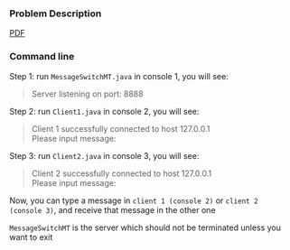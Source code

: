 ### Problem Description
[PDF](https://github.com/zhedongzheng/finch/blob/master/java/MessageSwitchApp/problem-description.pdf)

### Command line
Step 1: run `MessageSwitchMT.java` in console 1, you will see:  
> Server listening on port: 8888  

Step 2: run `Client1.java` in console 2, you will see:
> Client 1 successfully connected to host 127.0.0.1  
> Please input message:  

Step 3: run `Client2.java` in console 3, you will see:  
> Client 2 successfully connected to host 127.0.0.1  
> Please input message:  

Now, you can type a message in `client 1 (console 2)` or `client 2 (console 3)`, and receive that message in the other one 

`MessageSwitchMT` is the server which should not be terminated unless you want to exit

